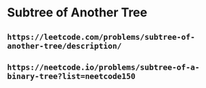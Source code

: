 # Subtree of Another Tree

## `https://leetcode.com/problems/subtree-of-another-tree/description/`

## `https://neetcode.io/problems/subtree-of-a-binary-tree?list=neetcode150`
